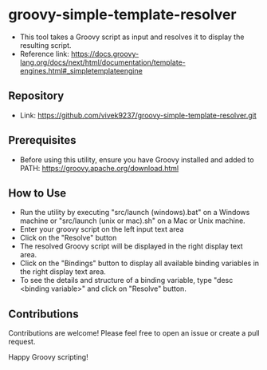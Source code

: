 # groovy-simple-template-resolver
* This tool takes a Groovy script as input and resolves it to display the resulting script.
* Reference link: https://docs.groovy-lang.org/docs/next/html/documentation/template-engines.html#_simpletemplateengine

## Repository
* Link: https://github.com/vivek9237/groovy-simple-template-resolver.git

## Prerequisites
* Before using this utility, ensure you have Groovy installed and added to PATH: https://groovy.apache.org/download.html

## How to Use
* Run the utility by executing "src/launch (windows).bat" on a Windows machine or "src/launch (unix or mac).sh" on a Mac or Unix machine.
* Enter your groovy script on the left input text area
* Click on the "Resolve" button
* The resolved Groovy script will be displayed in the right display text area.
* Click on the "Bindings" button to display all available binding variables in the right display text area.
* To see the details and structure of a binding variable, type "desc &lt;binding variable&gt;" and click on "Resolve" button.

## Contributions
Contributions are welcome! Please feel free to open an issue or create a pull request.

Happy Groovy scripting!
